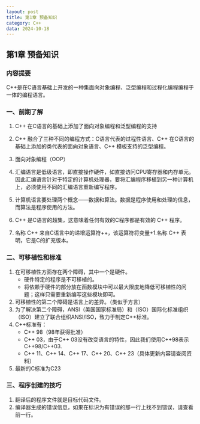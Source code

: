 ```yaml
---
layout: post
title: 第1章 预备知识
category: C++
data: 2024-10-18
---
```



## 第1章 预备知识

### 内容提要
C++是在C语言基础上开发的一种集面向对象编程、泛型编程和过程化编程编程于一体的编程语言。

### 一、前期了解
1. C++ 在C语言的基础上添加了面向对象编程和泛型编程的支持

2. C++ 融合了三种不同的编程方式：C语言代表的过程性语言、C++ 在C语言的基础上添加的类代表的面向对象语言、C++ 模板支持的泛型编程。

3. 面向对象编程（OOP）

4. 汇编语言是低级语言，即直接操作硬件，如直接访问CPU寄存器和内存单元。因此汇编语言针对于特定的计算机处理器，要将汇编程序移植到另一种计算机上，必须使用不同的汇编语言重新编写程序。

5. 计算机语言要处理两个概念——数据和算法。数据是程序使用和处理的信息，而算法是程序使用的方法。

6. C++ 是C语言的超集，这意味着任何有效的C程序都是有效的 C++ 程序。

7. 名称 C++ 来自C语言中的递增运算符++，该运算符将变量+1.名称 C++ 表明，它是C的扩充版本。

### 二、可移植性和标准
1. 在可移植性方面存在两个障碍，其中一个是硬件。
    - 硬件特定的程序是不可移植的。
    - 将依赖于硬件的部分放在函数模块中可以最大限度地降低可移植性的问题；这样只需要重新编写这些模块即可。
2. 可移植性的第二个障碍是语言上的差异。（类似于方言）
3. 为了解决第二个障碍，ANSI（美国国家标准局）和（ISO）国际化标准组织（ISO）建立了联合组织ANSI/ISO，致力于制定C++标准。
4. C++标准有：
   - C++ 98（98年获得批准）
   - C++ 03，由于C++ 03没有改变语言的特性，因此我们使用C++98表示C++98/C++03.
   - C++ 11、C++ 14、C++ 17、C++ 20、C++ 23（具体更新内容请查阅资料）
5. 最新的C标准为C23

### 三、程序创建的技巧
1. 翻译后的程序文件就是目标代码文件。
2. 编译器生成的错误信息，如果在标识为有错误的那一行上找不到错误，请查看前一行。